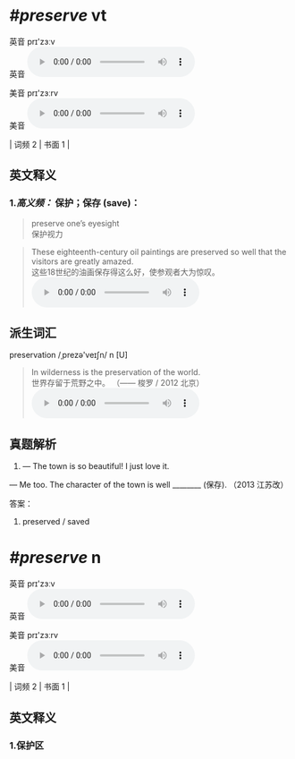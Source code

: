 # ***\#preserve*** vt
英音 prɪ'zɜːv  
英音
<audio src="./media/preserve-B.aac" controls="controls"></audio>

美音 prɪ'zɜːrv  
美音
<audio src="./media/preserve.aac" controls="controls"></audio>



| 词频 2 | 书面 1 |  

英文释义
---
### 1.*高义频：* **保护；保存 (save)：**  

 > preserve one’s eyesight   
 > 保护视力    

 > These eighteenth-century oil paintings are preserved so well that the visitors are greatly amazed.   
 > 这些18世纪的油画保存得这么好，使参观者大为惊叹。    
<audio src="./media/preserve-1.aac" controls="controls"></audio>


派生词汇
---
preservation /ˌprezə'veɪʃn/ n [U]   
 > In wilderness is the preservation of the world.   
 > 世界存留于荒野之中。  （—— 梭罗 / 2012 北京）  
<audio src="./media/preserve-2.aac" controls="controls"></audio>


真题解析
---
1. — The town is so beautiful! I just love it.
— Me too. The character of the town is well ________ (保存).  （2013 江苏改）  

答案：
1. preserved / saved  

# ***\#preserve*** n
英音 prɪ'zɜːv  
英音
<audio src="./media/preserve-B.aac" controls="controls"></audio>

美音 prɪ'zɜːrv  
美音
<audio src="./media/preserve.aac" controls="controls"></audio>



| 词频 2 | 书面 1 |  

英文释义
---
### 1.**保护区**  


